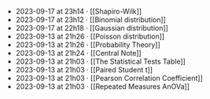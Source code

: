- 2023-09-17 at 23h14 · [[Shapiro-Wilk]]
- 2023-09-17 at 23h12 · [[Binomial distribution]]
- 2023-09-17 at 22h18 · [[Gaussian distribution]]
- 2023-09-13 at 21h26 · [[Poisson distribution]]
- 2023-09-13 at 21h26 · [[Probability Theory]]
- 2023-09-13 at 21h24 · [[Central Note]]
- 2023-09-13 at 21h03 · [[The Statistical Tests Table]]
- 2023-09-13 at 21h03 · [[Paired Student t]]
- 2023-09-13 at 21h03 · [[Pearson Correlation Coefficient]]
- 2023-09-13 at 21h03 · [[Repeated Measures AnOVa]]

